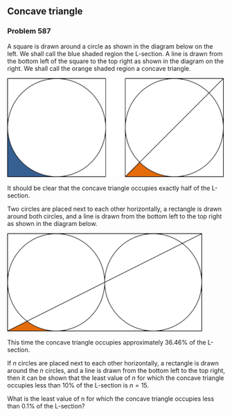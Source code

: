 ﻿## Concave triangle
### Problem 587

A square is drawn around a circle as shown in the diagram below on the left. We shall call the blue shaded region the L-section. A line is drawn from the bottom left of the square to the top right as shown in the diagram on the right. We shall call the orange shaded region a concave triangle.

![Circle](images/circle1.png)

It should be clear that the concave triangle occupies exactly half of the L-section.

Two circles are placed next to each other horizontally, a rectangle is drawn around both circles, and a line is drawn from the bottom left to the top right as shown in the diagram below.

![Circles](images/circle2.png)

This time the concave triangle occupies approximately 36.46% of the L-section.

If $n$ circles are placed next to each other horizontally, a rectangle is drawn around the $n$ circles, and a line is drawn from the bottom left to the top right, then it can be shown that the least value of $n$ for which the concave triangle occupies less than 10% of the L-section is $n = 15$.

What is the least value of n for which the concave triangle occupies less than 0.1% of the L-section?
